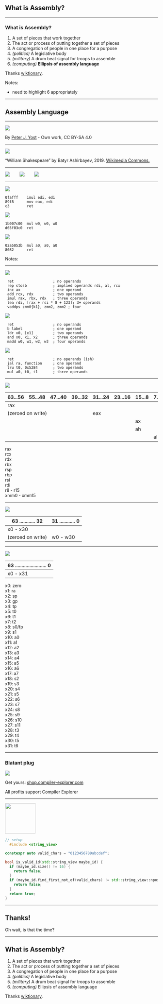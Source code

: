 ## What is Assembly?

---

### What is Assembly?

<ol>
<li class=fragment>A set of pieces that work together</li>
<li class=fragment>The act or process of putting together a set of pieces</li>
<li class=fragment>A congregation of people in one place for a purpose</li>
<li class=fragment><em>(politics)</em> A legislative body</li>
<li class=fragment><em>(military)</em> A drum beat signal for troops to assemble</li>
<li class="fragment" data-autoslide="300"><em>(computing)</em> <b>Ellipsis of assembly language</b></li>
</ol>

Thanks [wiktionary](https://en.wiktionary.org/wiki/assembly).

<!-- .element: class="attribution fragment" -->

Notes:

- need to highlight 6 appropriately

---

## Assembly Language

---

<img class="r-stretch drop-shadow" src="images/One_Ring_Blender_Render.png">

By [Peter J. Yost](https://commons.wikimedia.org/w/index.php?curid=98351026) - Own work, CC BY-SA 4.0

<!-- .element: class="attribution" -->

---

<img class="r-stretch blur-edges drop-shadow" src="images/shakespeare.jpg">

“William Shakespeare” by Batyr Ashirbayev, 2019. [Wikimedia Commons.](https://commons.wikimedia.org/wiki/File:William-shakespeare-portrait-of-william-shakespeare-1564-1616-chromolithography-after-hombres-y-mujeres-celebres-1877-barcelona-spain-118154739-57d712c63df78c583373bb00.jpg)

<!-- .element: class="attribution" -->

---

<img src="images/Intel_logo_2023.svg.png" class="vendor" style="margin-right: 2em">

<img src="images/arm_logo.png" class="vendor">

<img src="images/riscv-color.svg" class="vendor" style="margin-left: 2em">
 
<!-- .slide: data-auto-animate -->

---

<div class="asmtab">

<img src="images/Intel_logo_2023.svg.png" class="vendor">

```asmmy
0fafff    imul edi, edi
89f8      mov eax, edi
c3        ret
```

<img src="images/arm_logo.png" class="vendor">

```asmmy
1b007c00  mul w0, w0, w0
d65f03c0  ret
```

<img src="images/riscv-color.svg" class="vendor">

```asmmy
02a5053b  mul a0, a0, a0
8082      ret
```

</div>

<!-- .slide: data-auto-animate -->

Notes:

---

<div class="asmtab">

<img src="images/Intel_logo_2023.svg.png" class="vendor">

```asmmy
 ret                  ; no operands
 rep stosb            ; implied operands rdi, al, rcx
 inc ax               ; one operand
 add rcx, rdx         ; two operands
 imul rax, rbx, rdx   ; three operands
 lea rdi, [rax + rsi * 8 + 123]; 3+ operands
 vaddps zmm0{k1}, zmm2, zmm2 ; four
```

<img src="images/arm_logo.png" class="vendor">

```asmmy
 ret                  ; no operands
 b label              ; one operand
 ldr x0, [x1]         ; two operands
 and x0, x1, x2       ; three operands
 madd w0, w1, w2, w3  ; four operands
```

<img src="images/riscv-color.svg" class="vendor">

```asmmy
 ret                  ; no operands (ish)
 jal ra, function     ; one operand
 lru t0, 0x5284       ; two operands
 mul a0, t0, t1       ; three operands
```

</div>

<!-- .slide: data-auto-animate -->

---

<img src="images/Intel_logo_2023.svg.png" class="vendor">

<table class="registers">
    <thead>
    <tr>
        <th>63...56</th>
        <th>55...48</th>
        <th>47...40</th>
        <th>39...32</th>
        <th>31...24</th>
        <th>23...16</th>
        <th>15...8</th>
        <th>7...0</th>
    </tr>
    </thead>
    <tbody>
    <tr>
        <td colspan="8" class="register rax">rax</td>
    </tr>
    <tr>
        <td colspan="4" class="regnote">(zeroed on write)</td>
        <td colspan="4" class="register eax">eax</td>
    </tr>
    <tr>
        <td colspan="6"></td>
        <td colspan="2" class="register ax">ax</td>
    </tr>
    <tr>
        <td colspan="6"></td>
        <td colspan="1" class="register ah">ah</td>
        <td colspan="1"></td>
    </tr>
    <tr>
        <td colspan="7"></td>
        <td colspan="1" class="register al">al</td>
    </tr>
    </tbody>
</table>

<div class="registerlist">
  <div class="register rax">rax</div>
  <div class="register rax">rcx</div>
  <div class="register rax">rdx</div>
  <div class="register rax">rbx</div>
  <div class="register rax">rsp</div>
  <div class="register rax">rbp</div>
  <div class="register rax">rsi</div>
  <div class="register rax">rdi</div>
  <div class="register rax">r8 - r15</div>
</div>
<div class="registerlist">
  <div class="register sse">xmm0 - xmm15</div>
</div>

<!-- .slide: data-auto-animate -->

---

<img src="images/arm_logo.png" class="vendor">

<table class="registers">
    <thead>
    <tr class="bits">
        <th>63 ............ 32</th>
        <th>31 ............ 0</th>
    </tr>
    </thead>
    <tbody>
    <tr>
        <td colspan="2" class="register rax">x0 - x30</td>
    </tr>
    <tr>
        <td colspan="1" class="regnote">(zeroed on write)</td>
        <td colspan="1" class="register eax">w0 - w30</td>
    </tr>
    </tbody>
</table>

---

<img src="images/riscv-color.svg" class="vendor">

<table class="registers">
    <thead>
    <tr class="bits">
        <th>63 ........................ 0</th>
    </tr>
    </thead>
    <tbody>
    <tr>
        <td class="register rax">x0 - x31</td>
    </tr>
    </tbody>
</table>
<div class="registerlist fragment">
  <div>
    <div class="register rax">x0: zero</div>
    <div class="register rax">x1: ra</div>
    <div class="register rax">x2: sp</div>
    <div class="register rax">x3: gp</div>
    <div class="register rax">x4: tp</div>
    <div class="register rax">x5: t0</div>
    <div class="register rax">x6: t1</div>
    <div class="register rax">x7: t2</div>
  </div>
  <div>
    <div class="register rax">x8: s0/fp</div>
    <div class="register rax">x9: s1</div>
    <div class="register rax">x10: a0</div>
    <div class="register rax">x11: a1</div>
    <div class="register rax">x12: a2</div>
    <div class="register rax">x13: a3</div>
    <div class="register rax">x14: a4</div>
    <div class="register rax">x15: a5</div>
  </div>
  <div>
    <div class="register rax">x16: a6</div>
    <div class="register rax">x17: a7</div>
    <div class="register rax">x18: s2</div>
    <div class="register rax">x19: s3</div>
    <div class="register rax">x20: s4</div>
    <div class="register rax">x21: s5</div>
    <div class="register rax">x22: s6</div>
    <div class="register rax">x23: s7</div>
  </div>
  <div>
    <div class="register rax">x24: s8</div>
    <div class="register rax">x25: s9</div>
    <div class="register rax">x26: s10</div>
    <div class="register rax">x27: s11</div>
    <div class="register rax">x28: t3</div>
    <div class="register rax">x29: t4</div>
    <div class="register rax">x30: t5</div>
    <div class="register rax">x31: t6</div>
  </div>
</div>

---

### Blatant plug

<img src="images/mug.jpeg" class="r-stretch blur-edges">

Get yours: [shop.compiler-explorer.com](https://shop.compiler-explorer.com/)

<p class="attribution">All profits support Compiler Explorer</p>

---

<img src="images/CE.png" height="100px">

```cpp []
// setup
  #include <string_view>

constexpr auto valid_chars = "0123456789abcdef";

bool is_valid_id(std::string_view maybe_id) {
  if (maybe_id.size() != 16) {
    return false;
  }
  if (maybe_id.find_first_not_of(valid_chars) != std::string_view::npos) {
    return false;
  }
  return true;
}
```

<!-- .element: data-ce data-ce-options="-O1" -->

---

## Thanks!

Oh wait, is that the time?

<!-- .element class="fragment" -->

---

## What is Assembly?

<ol>
<li>A set of pieces that work together</li>
<li>The act or process of putting together a set of pieces</li>
<li>A congregation of people in one place for a purpose</li>
<li><em>(politics)</em> A legislative body</li>
<li><em>(military)</em> A drum beat signal for troops to assemble</li>
<li><em>(computing)</em> Ellipsis of assembly language</li>
</ol>

Thanks [wiktionary](https://en.wiktionary.org/wiki/assembly).

<!-- .element: class="attribution" -->
